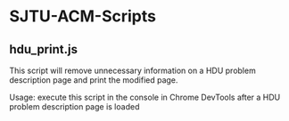 # SJTU-ACM-Scripts

## hdu\_print.js

This script will remove unnecessary information on a HDU problem description page and print the modified page.

Usage: execute this script in the console in Chrome DevTools after a HDU problem description page is loaded
